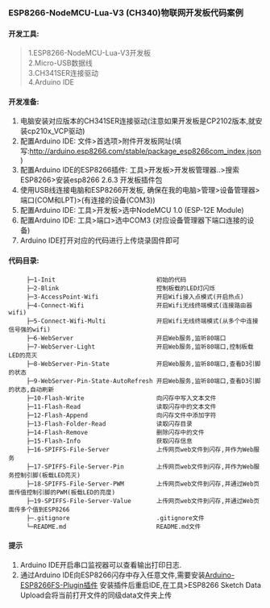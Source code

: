 ### ESP8266-NodeMCU-Lua-V3 (CH340)物联网开发板代码案例

#### 开发工具:

>1.ESP8266-NodeMCU-Lua-V3开发板<br>
>2.Micro-USB数据线<br>
>3.CH341SER连接驱动<br>
>4.Arduino IDE<br>

#### 开发准备:
 1. 电脑安装对应版本的CH341SER连接驱动(注意如果开发板是CP2102版本,就安装cp210x_VCP驱动)
 2. 配置Arduino IDE: 文件>首选项>附件开发板网址(填写:http://arduino.esp8266.com/stable/package_esp8266com_index.json)
 3. 配置Arduino IDE的ESP8266插件: 工具>开发板>开发板管理器..>搜索ESP8266>安装esp8266 2.6.3
 开发板插件包
 4. 使用USB线连接电脑和ESP8266开发板, 确保在我的电脑>管理>设备管理器>端口(COM和LPT)>(有连接的设备(COM3))
 5. 配置Arduino IDE: 工具>开发板>选中NodeMCU 1.0 (ESP-12E Module)
 6. 配置Arduino IDE: 工具>端口>选中COM3 (对应设备管理器下端口连接的设备)
 7. Arduino IDE打开对应的代码进行上传烧录固件即可

#### 代码目录:
 ```
      ├─1-Init                            初始的代码
      ├─2-Blink                           控制板载的LED灯闪烁
      ├─3-AccessPoint-Wifi                开启Wifi接入点模式(开启热点)
      ├─4-Connect-Wifi                    开启Wifi无线终端模式(连接路由器wifi)
      ├─5-Connect-Wifi-Multi              开启Wifi无线终端模式(从多个中连接信号强的wifi)
      ├─6-WebServer                       开启Web服务,监听80端口
      ├─7-WebServer-Light                 开启Web服务,监听80端口,控制板载LED的亮灭
      ├─8-WebServer-Pin-State             开启Web服务,监听80端口,查看D3引脚的状态
      ├─9-WebServer-Pin-State-AutoRefresh 开启Web服务,监听80端口,查看D3引脚的状态,自动刷新
      ├─10-Flash-Write                    向闪存中写入文本文件
      ├─11-Flash-Read                     读取闪存中的文本文件
      ├─12-Flash-Append                   向闪存文件中添加字符
      ├─13-Flash-Folder-Read              读取闪存目录
      ├─14-Flash-Remove                   删除闪存中的文件
      ├─15-Flash-Info                     获取闪存信息
      ├─16-SPIFFS-File-Server             上传网页web文件到闪存,并作为Web服务
      ├─17-SPIFFS-File-Server-Pin         上传网页web文件到闪存,并作为Web服务控制引脚(板载LED亮灭)
      ├─18-SPIFFS-File-Server-PWM         上传网页web文件到闪存,并通过Web页面传值控制引脚的PWM(板载LED的亮度)
      ├─19-SPIFFS-File-Server-Value       上传网页web文件到闪存,并通过Web页面传多个值到ESP8266
      ├─.gitignore                        .gitignore文件
      └─README.md                         README.md文件
 ```

#### 提示
1. Arduino IDE开启串口监视器可以查看输出打印日志.
2. 通过Arduino IDE向ESP8266闪存中存入任意文件,需要安装[Arduino-ESP8266FS-Plugin插件](https://github.com/esp8266/arduino-esp8266fs-plugin)
   安装插件后重启IDE,在工具>ESP8266 Sketch Data Upload会将当前打开文件的同级data文件夹上传